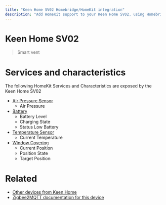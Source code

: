 ```yaml
---
title: "Keen Home SV02 Homebridge/HomeKit integration"
description: "Add HomeKit support to your Keen Home SV02, using Homebridge, Zigbee2MQTT and homebridge-z2m."
---
```

<!---
This file has been GENERATED using src/docgen/docgen.ts
DO NOT EDIT THIS FILE MANUALLY!
-->
# Keen Home SV02
> Smart vent


# Services and characteristics
The following HomeKit Services and Characteristics are exposed by
the Keen Home SV02

* [Air Pressure Sensor](../../sensors.md)
  * Air Pressure
* [Battery](../../battery.md)
  * Battery Level
  * Charging State
  * Status Low Battery
* [Temperature Sensor](../../sensors.md)
  * Current Temperature
* [Window Covering](../../cover.md)
  * Current Position
  * Position State
  * Target Position


# Related
* [Other devices from Keen Home](../index.md#keen_home)
* [Zigbee2MQTT documentation for this device](https://www.zigbee2mqtt.io/devices/SV02.html)